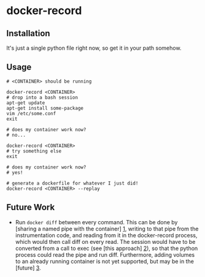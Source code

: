 docker-record
=============

Installation
------------
It's just a single python file right now, so get it in your path somehow.

Usage
-----

    # <CONTAINER> should be running

    docker-record <CONTAINER>
    # drop into a bash session
    apt-get update
    apt-get install some-package
    vim /etc/some.conf
    exit

    # does my container work now?
    # no...

    docker-record <CONTAINER>
    # try something else
    exit

    # does my container work now?
    # yes!

    # generate a dockerfile for whatever I just did!
    docker-record <CONTAINER> --replay

Future Work
-----------

- Run `docker diff` between every command. This can be done by [sharing a named pipe with the container] [1], writing to that pipe from the instrumentation code, and reading from it in the docker-record process, which would then call diff on every read. The session would have to be converted from a call to exec (see [this approach] [2]), so that the python process could read the pipe and run diff. Furthermore, adding volumes to an already running container is not yet supported, but may be in the [future] [3].

[1]: https://github.com/docker/docker/issues/14221#issuecomment-116618705
[2]: https://github.com/d11wtq/dockerpty/issues/30 "Maybe we could contribute to this other project."
[3]: https://github.com/docker/docker/pull/14242 "Look, a volume api!"
